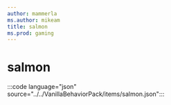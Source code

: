 ```yaml
---
author: mammerla
ms.author: mikeam
title: salmon
ms.prod: gaming
---
```


# salmon

:::code language="json" source="../../VanillaBehaviorPack/items/salmon.json":::